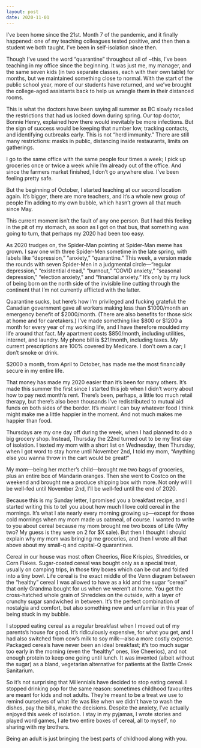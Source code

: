 ```yaml
---
layout: post
date: 2020-11-01
---
```


I’ve been home since the 21st. Month 7 of the pandemic, and it finally happened: one of my teaching colleagues tested positive, and then then a student we both taught. I’ve been in self-isolation since then. 

Though I’ve used the word “quarantine” throughout all of ~this, I’ve been teaching in my office since the beginning. It was just me, my manager, and the same seven kids (in two separate classes, each with their own table) for months, but we maintained something close to normal. With the start of the public school year, more of our students have returned, and we’ve brought the college-aged assistants back to help us wrangle them in their distanced rooms. 

This is what the doctors have been saying all summer as BC slowly recalled the restrictions that had us locked down during spring. Our top doctor, Bonnie Henry, explained how there would inevitably be more infections. But the sign of success would be keeping that number low, tracking contacts, and identifying outbreaks early. This is not “herd immunity.” There are still many restrictions: masks in public, distancing inside restaurants, limits on gatherings. 

I go to the same office with the same people four times a week; I pick up groceries once or twice a week while I’m already out of the office. And since the farmers market finished, I don’t go anywhere else. I’ve been feeling pretty safe. 

But the beginning of October, I started teaching at our second location again. It’s bigger, there are more teachers, and it’s a whole new group of people I’m adding to my own bubble, which hasn’t grown all that much since May. 

This current moment isn’t the fault of any one person. But I had this feeling in the pit of my stomach, as soon as I got on that bus, that something was going to turn, that perhaps my 2020 had been too easy.

As 2020 trudges on, the Spider-Man pointing at Spider-Man meme has grown. I saw one with three Spider-Men sometime in the late spring, with labels like “depression,” “anxiety,” “quarantine.” This week, a version made the rounds with seven Spider-Men in a judgmental circle—“regular depression,” “existential dread,” “burnout,” “COVID anxiety,” “seasonal depression,” “election anxiety,” and “financial anxiety.” It’s only by my luck of being born on the north side of the invisible line cutting through the continent that I’m not currently afflicted with the latter.

Quarantine sucks, but here’s how I’m privileged and fucking grateful: the Canadian government gave all workers making less than $1000/month an emergency benefit of $2000/month. (There are also benefits for those sick at home and for caretakers.) I’ve made something like $800 or $1200 a month for every year of my working life, and I have therefore moulded my life around that fact. My apartment costs $850/month, including utilities, internet, and laundry. My phone bill is $21/month, including taxes. My current prescriptions are 100% covered by Medicare. I don’t own a car; I don’t smoke or drink.

$2000 a month, from April to October, has made me the most financially secure in my entire life.

That money has made my 2020 easier than it’s been for many others. It’s made this summer the first since I started this job when I didn’t worry about how to pay next month’s rent. There’s been, perhaps, a little too much retail therapy, but there’s also been thousands I’ve redistributed to mutual aid funds on both sides of the border. It’s meant I can buy whatever food I think might make me a little happier in the moment. And not much makes me happier than food. 

Thursdays are my one day off during the week, when I had planned to do a big grocery shop. Instead, Thursday the 22nd turned out to be my first day of isolation. I texted my mom with a short list on Wednesday, then Thursday, when I got word to stay home until November 2nd, I told my mom, “Anything else you wanna throw in the cart would be great!”

My mom—being her mother’s child—brought me two bags of groceries, plus an entire box of Mandarin oranges. Then she went to Costco on the weekend and brought me a produce shipping box with more. Not only will I be well-fed until November 2nd, I’ll be well-fed until the end of 2020.

Because this is my Sunday letter, I promised you a breakfast recipe, and I started writing this to tell you about how much I love cold cereal in the mornings. It’s what I ate nearly every morning growing up—except for those cold mornings when my mom made us oatmeal, of course. I wanted to write to you about cereal because my mom brought me two boxes of Life (Why two? My guess is they were on 2 for $X sale). But then I thought I should explain why my mom was bringing me groceries, and then I wrote all that above about my small-q and capital-Q quarantines. 

Cereal in our house was most often Cheerios, Rice Krispies, Shreddies, or Corn Flakes. Sugar-coated cereal was bought only as a special treat, usually on camping trips, in those tiny boxes which can be cut and folded into a tiny bowl. Life cereal is the exact middle of the Venn diagram between the “healthy” cereal I was allowed to have as a kid and the sugar “cereal” that only Grandma bought for us when we weren’t at home. You get the cross-hatched whole grain of Shreddies on the outside, with a layer of crunchy sugar sandwiched in between. It’s the perfect combination of nostalgia and comfort, but also something new and unfamiliar in this year of being stuck in my bubble.

I stopped eating cereal as a regular breakfast when I moved out of my parents’s house for good. It’s ridiculously expensive, for what you get, and I had also switched from cow’s milk to soy milk—also a more costly expense. Packaged cereals have never been an ideal breakfast; it’s too much sugar too early in the morning (even the “healthy” ones, like Cheerios), and not enough protein to keep one going until lunch. It was invented (albeit without the sugar) as a bland, vegetarian alternative for patients at the Battle Creek Sanitarium. 

So it’s not surprising that Millennials have decided to stop eating cereal. I stopped drinking pop for the same reason: sometimes childhood favourites are meant for kids and not adults. They’re meant to be a treat we use to remind ourselves of what life was like when we didn’t have to wash the dishes, pay the bills, make the decisions. Despite the anxiety, I’ve actually enjoyed this week of isolation. I stay in my pyjamas, I wrote stories and played word games, I ate two entire boxes of cereal, all to myself, no sharing with my brothers. 

Being an adult is just bringing the best parts of childhood along with you.
